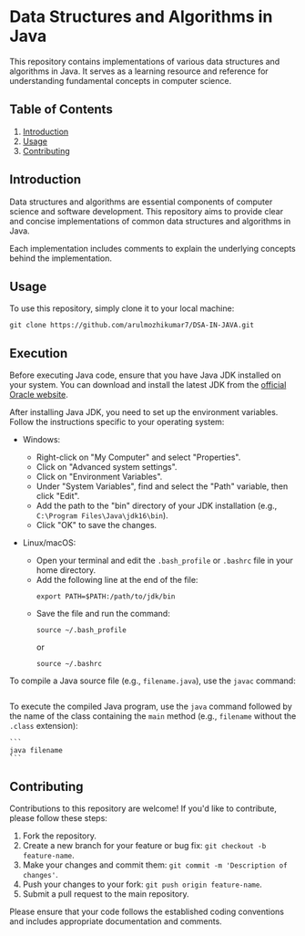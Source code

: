# Data Structures and Algorithms in Java

This repository contains implementations of various data structures and algorithms in Java. It serves as a learning resource and reference for understanding fundamental concepts in computer science.

## Table of Contents

1. [Introduction](#introduction)
2. [Usage](#usage)
3. [Contributing](#contributing)

## Introduction

Data structures and algorithms are essential components of computer science and software development. This repository aims to provide clear and concise implementations of common data structures and algorithms in Java.

Each implementation includes comments to explain the underlying concepts behind the implementation.

## Usage

To use this repository, simply clone it to your local machine:

```
git clone https://github.com/arulmozhikumar7/DSA-IN-JAVA.git
```

## Execution

Before executing Java code, ensure that you have Java JDK installed on your system. You can download and install the latest JDK from the [official Oracle website](https://www.oracle.com/java/technologies/javase-jdk16-downloads.html).

After installing Java JDK, you need to set up the environment variables. Follow the instructions specific to your operating system:

- Windows:

  - Right-click on "My Computer" and select "Properties".
  - Click on "Advanced system settings".
  - Click on "Environment Variables".
  - Under "System Variables", find and select the "Path" variable, then click "Edit".
  - Add the path to the "bin" directory of your JDK installation (e.g., `C:\Program Files\Java\jdk16\bin`).
  - Click "OK" to save the changes.

- Linux/macOS:
  - Open your terminal and edit the `.bash_profile` or `.bashrc` file in your home directory.
  - Add the following line at the end of the file:
    ```
    export PATH=$PATH:/path/to/jdk/bin
    ```
  - Save the file and run the command:
    ```
    source ~/.bash_profile
    ```
    or
    ```
    source ~/.bashrc
    ```

To compile a Java source file (e.g., `filename.java`), use the `javac` command:

```javac filename.java

```

To execute the compiled Java program, use the `java` command followed by the name of the class containing the `main` method (e.g., `filename` without the `.class` extension):

    ```
    java filename
    ```

## Contributing

Contributions to this repository are welcome! If you'd like to contribute, please follow these steps:

1. Fork the repository.
2. Create a new branch for your feature or bug fix: `git checkout -b feature-name`.
3. Make your changes and commit them: `git commit -m 'Description of changes'`.
4. Push your changes to your fork: `git push origin feature-name`.
5. Submit a pull request to the main repository.

Please ensure that your code follows the established coding conventions and includes appropriate documentation and comments.
